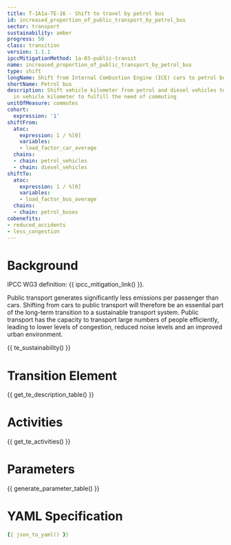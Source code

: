 ```yaml
---
title: T-1A1a-TE-16 - Shift to travel by petrol bus
id: increased_proportion_of_public_transport_by_petrol_bus
sector: transport
sustainability: amber
progress: 50
class: transition
version: 1.1.1
ipccMitigationMethod: 1a-03-public-transit
name: increased_proportion_of_public_transport_by_petrol_bus
type: shift
longName: Shift from Internal Combustion Engine (ICE) cars to petrol bus.
shortName: Petrol bus
description: Shift vehicle kilometer from petrol and diesel vehicles to petrol buses
  in vehicle kilometer to fulfill the need of commuting
unitOfMeasure: commutes
cohort:
  expression: '1'
shiftFrom:
  atoc:
    expression: 1 / %[0]
    variables:
    - load_factor_car_average
  chains:
  - chain: petrol_vehicles
  - chain: diesel_vehicles
shiftTo:
  atoc:
    expression: 1 / %[0]
    variables:
    - load_factor_bus_average
  chains:
  - chain: petrol_buses
cobenefits:
- reduced_accidents
- less_congestion
---
```

#  Background

IPCC WG3 definition: {{ ipcc_mitigation_link() }}.

Public transport generates significantly less emissions per passenger than cars. Shifting from cars to public transport will therefore be an essential part of the long-term transition to a sustainable transport system. Public transport has the capacity to transport large numbers of people efficiently, leading to lower levels of congestion, reduced noise levels and an improved urban environment.

{{ te_sustainability() }}

# Transition Element


{{ get_te_description_table() }}




# Activities

{{ get_te_activities() }}


# Parameters

{{ generate_parameter_table() }}


# YAML Specification

```yaml
{{ json_to_yaml() }}
```

